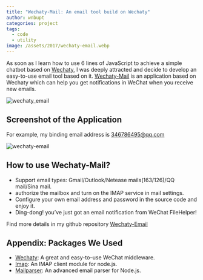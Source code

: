 ```yaml
---
title: "Wechaty-Mail: An email tool build on Wechaty"
author: wnbupt
categories: project
tags:
  - code
  - utility
image: /assets/2017/wechaty-email.webp
---
```


As soon as I learn how to use 6 lines of JavaScript to achieve a simple chatbot based on [Wechaty](https://github.com/wechaty/wechaty), I was deeply attracted and decide to develop an easy-to-use email tool based on it. [Wechaty-Mail](https://github.com/wnbupt/wechaty_email) is an application based on Wechaty which can help you get notifications in WeChat when you receive new emails.

![wechaty_email](/assets/2017/wechaty-email.webp)

## Screenshot of the Application

For example, my binding email address is 346786495@qq.com

![wechaty-email](/assets/2017/wechaty-email-demo.webp)

## How to use Wechaty-Mail?

- Support email types: Gmail/Outlook/Netease mails(163/126)/QQ mail/Sina mail.
- authorize the mailbox and turn on the IMAP service in mail settings.
- Configure your own email address and password in the source code and enjoy it.
- Ding-dong! you’ve just got an email notification from WeChat FileHelper!

Find more details in my github repository [Wechaty-Email](https://github.com/wnbupt/wechaty_email)

## Appendix: Packages We Used

- [Wechaty](https://github.com/wechaty/wechaty): A great and easy-to–use WeChat middleware.
- [Imap](https://github.com/mscdex/node-imap): An IMAP client module for node.js.
- [Mailparser](https://github.com/nodemailer/mailparser): An advanced email parser for Node.js.
